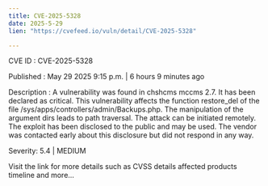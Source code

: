 ```yaml
---
title: CVE-2025-5328
date: 2025-5-29
lien: "https://cvefeed.io/vuln/detail/CVE-2025-5328"

---
```


CVE ID : CVE-2025-5328

Published :  May 29
2025
9:15 p.m. | 6 hours
9 minutes ago

Description : A vulnerability was found in chshcms mccms 2.7. It has been declared as critical. This vulnerability affects the function restore_del of the file /sys/apps/controllers/admin/Backups.php. The manipulation of the argument dirs leads to path traversal. The attack can be initiated remotely. The exploit has been disclosed to the public and may be used. The vendor was contacted early about this disclosure but did not respond in any way.

Severity: 5.4 | MEDIUM

Visit the link for more details
such as CVSS details
affected products
timeline
and more...
